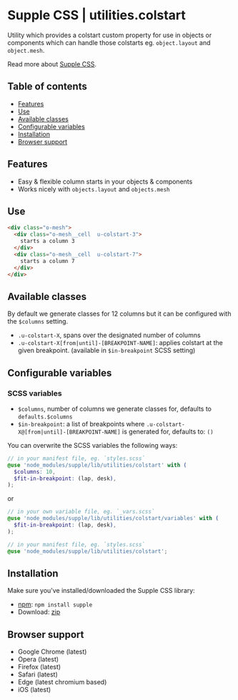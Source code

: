 # Supple CSS | utilities.colstart

Utility which provides a colstart custom property for use in objects or components which can handle those colstarts eg. `object.layout` and `object.mesh`.

Read more about [Supple CSS](https://github.com/supple-css/supple).

## Table of contents

* [Features](#features)
* [Use](#use)
* [Available classes](#available-classes)
* [Configurable variables](#configurable-variables)
* [Installation](#installation)
* [Browser support](#browser-support)

## Features

* Easy & flexible column starts in your objects & components
* Works nicely with `objects.layout` and `objects.mesh`

## Use

```html
<div class="o-mesh">
  <div class="o-mesh__cell  u-colstart-3">
    starts a column 3
  </div>
  <div class="o-mesh__cell  u-colstart-7">
    starts a column 7
  </div>
</div>
```


## Available classes
By default we generate classes for 12 columns but it can be configured with the `$columns` setting.

* `.u-colstart-X`, spans over the designated number of columns
* `.u-colstart-X[from|until]-[BREAKPOINT-NAME]`: applies colstart at the given breakpoint. (available in `$in-breakpoint` SCSS setting)


## Configurable variables


### SCSS variables

* `$columns`, number of columns we generate classes for, defaults to `defaults.$columns`
* `$in-breakpoint`: a list of breakpoints where `.u-colstart-X@[from|until]-[BREAKPOINT-NAME]` is generated for, defaults to: `()`

You can overwrite the SCSS variables the following ways:

```scss
// in your manifest file, eg. `styles.scss`
@use 'node_modules/supple/lib/utilities/colstart' with (
  $columns: 10,
  $fit-in-breakpoint: (lap, desk),
);
```
or
```scss
// in your own variable file, eg. `_vars.scss`
@use 'node_modules/supple/lib/utilities/colstart/variables' with (
  $fit-in-breakpoint: (lap, desk),
);

// in your manifest file, eg. `styles.scss`
@use 'node_modules/supple/lib/utilities/colstart';
```


## Installation
Make sure you've installed/downloaded the Supple CSS library:

* [npm](https://www.npmjs.com/package/supple): `npm install supple`
* Download: [zip](https://github.com/supple-css/supple/releases/latest)


## Browser support

* Google Chrome (latest)
* Opera (latest)
* Firefox (latest)
* Safari (latest)
* Edge (latest chromium based)
* iOS (latest)
